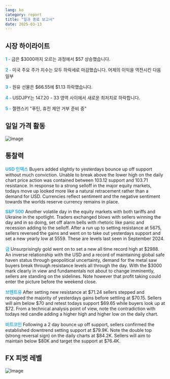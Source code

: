 ```yaml
---
lang: ko
category: report
title: "일과 종료 보고서"
date: 2025-03-13
---
```



<h2>시장 하이라이트</h2>
<strong style="color: #2caef7;">1 - </strong> 금은 $3000까지 오르는 과정에서 $57 상승했습니다.

<strong style="color: #2caef7;">2 - </strong> 미국 주요 주가 지수는 모두 하락세로 마감했습니다. 어제의 이익을 역전시킨 다음 일부

<strong style="color: #2caef7;">3 - </strong> 원유 선물은 $66.55에 $1.13 하락했습니다.

<strong style="color: #2caef7;">4 - </strong> USDJPY는 147.20 - 33 영역 사이에서 새로운 최저치로 하락합니다.

<strong style="color: #2caef7;">5 - </strong> 젤렌스키 "푸틴, 휴전 제안 거부 준비 중"



<h2>일일 가격 활동</h2>
<img src="https://markleighedu.github.io/img/Mar-2025/13-Mar-2025/price.jpg" alt="Image"/>

<h2>통찰력</h2>
<strong style="color: #2caef7;">USD 인덱스</strong> Buyers added slightly to yesterdays bounce up off support without much conviction. Unable to break above the lower high on the daily chart price action was contained between 103.12 support and 103.71 resistance. In response to a strong selloff in the major equity markets, todays move up looked more like a natural retracement rather than a demand for USD. Currencies reflect sentiment and the negative sentiment towards the worlds reserve currency remains in place.  

<strong style="color: #2caef7;">S&P 500</strong> Another volatile day in the equity markets with both tariffs and Ukraine in the spotlight. Traders exchanged blows with sellers winning the day and in so doing, set off alarm bells with rhetoric like panic and recession adding to the selloff. After a run up to setting resistance at 5675, sellers reversed the gains and went on to take out yesterdays support and set a new yearly low at 5559. These are levels last seen in September 2024.

<strong style="color: #2caef7;">금</strong> Unsurprisingly gold went on to set a new all time record high at $2988. An inverse relationship with the USD and a record of maintaining global safe haven status through geopolitical uncertainty, demand for the metal saw buyers break through resistance levels all through the day. With the $3000 mark clearly in view and fundamentals not about to change imminently, sellers are standing on the sidelines. Note however that profit taking could enter the picture before the weekend close.   

<strong style="color: #2caef7;">브렌트유</strong> After setting new resistance at $71.24 sellers stepped and recouped the majority of yesterdays gains before settling at $70.15. Sellers will aim below $70 and retest todays support $69.65 while buyers look up at $72. From a technical analysis point of view, note the contradiction with todays red candle adding a higher high and higher low on the daily chart.

<strong style="color: #2caef7;">비트코인</strong> Following a 2 day bounce up off support, sellers confirmed the established downtrend setting support at $79.9K. Note the double top (strong reversal sign) on the daily charts at $84.2K. Sellers will aim to maintain below $80K and target the support at $76.4K.



<h2>FX 피벗 레벨</h2>
<img src="https://markleighedu.github.io/img/Mar-2025/13-Mar-2025/pivot.jpg" alt="Image"/>